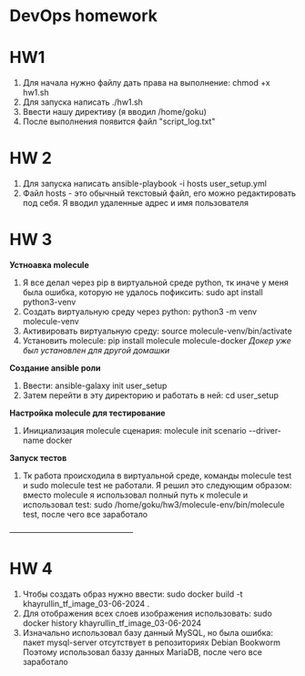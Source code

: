 # DevOps homework

# HW1
1. Для начала нужно файлу дать права на выполнение: chmod +x hw1.sh
2. Для запуска написать ./hw1.sh
3. Ввести нашу директиву (я вводил /home/goku)
4. После выполнения появится файл "script_log.txt"


# HW 2
1. Для запуска написать ansible-playbook -i hosts user_setup.yml
2. Файл hosts - это обычный текстовый файл, его можно редактировать под себя. Я вводил удаленные адрес и имя пользователя


# HW 3
**Устноавка molecule**
1. Я все делал через pip в виртуальной среде python, тк иначе у меня была ошибка, которую не удалось пофиксить: sudo apt install python3-venv
2. Создать виртуальную среду через python: python3 -m venv molecule-venv
3. Активировать виртуальную среду: source molecule-venv/bin/activate
4. Установить molecule: pip install molecule molecule-docker
_Докер уже был установлен для другой домашки_

**Создание ansible роли**
1. Ввести: ansible-galaxy init user_setup
2. Затем перейти в эту директорию и работать в ней: cd user_setup

**Настройка molecule для тестирование**
1. Инициализация molecule сценария: molecule init scenario --driver-name docker

**Запуск тестов**
1. Тк работа происходила в виртуальной среде, команды molecule test и sudo molecule test не работали. Я решил это следующим образом: вместо molecule я использовал полный путь к molecule и использовал test: sudo /home/goku/hw3/molecule-env/bin/molecule test, после чего все заработало

–––––––––––––––––––––––––––––––

# HW 4
1. Чтобы создать образ нужно ввести: sudo docker build -t khayrullin_tf_image_03-06-2024 .
2. Для отображения всех слоев изображения использовать: sudo docker history khayrullin_tf_image_03-06-2024
3. Изначально использовал базу данный MySQL, но была ошибка: пакет mysql-server отсутствует в репозиториях Debian Bookworm
Поэтому использовал баззу данных MariaDB, после чего все заработало
